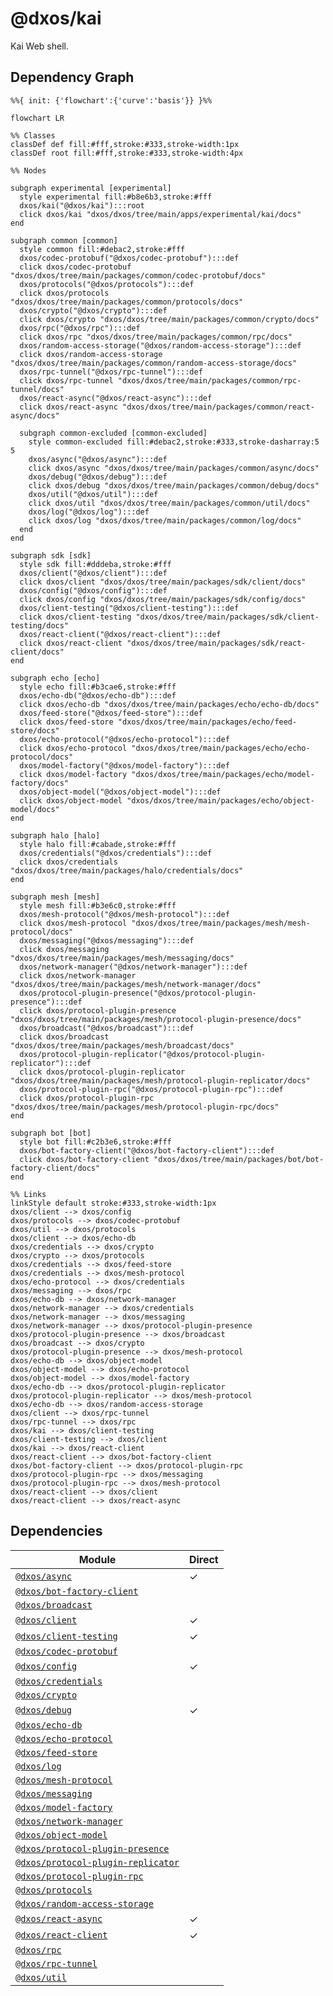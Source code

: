 # @dxos/kai

Kai Web shell.

## Dependency Graph

```mermaid
%%{ init: {'flowchart':{'curve':'basis'}} }%%

flowchart LR

%% Classes
classDef def fill:#fff,stroke:#333,stroke-width:1px
classDef root fill:#fff,stroke:#333,stroke-width:4px

%% Nodes

subgraph experimental [experimental]
  style experimental fill:#b8e6b3,stroke:#fff
  dxos/kai("@dxos/kai"):::root
  click dxos/kai "dxos/dxos/tree/main/apps/experimental/kai/docs"
end

subgraph common [common]
  style common fill:#debac2,stroke:#fff
  dxos/codec-protobuf("@dxos/codec-protobuf"):::def
  click dxos/codec-protobuf "dxos/dxos/tree/main/packages/common/codec-protobuf/docs"
  dxos/protocols("@dxos/protocols"):::def
  click dxos/protocols "dxos/dxos/tree/main/packages/common/protocols/docs"
  dxos/crypto("@dxos/crypto"):::def
  click dxos/crypto "dxos/dxos/tree/main/packages/common/crypto/docs"
  dxos/rpc("@dxos/rpc"):::def
  click dxos/rpc "dxos/dxos/tree/main/packages/common/rpc/docs"
  dxos/random-access-storage("@dxos/random-access-storage"):::def
  click dxos/random-access-storage "dxos/dxos/tree/main/packages/common/random-access-storage/docs"
  dxos/rpc-tunnel("@dxos/rpc-tunnel"):::def
  click dxos/rpc-tunnel "dxos/dxos/tree/main/packages/common/rpc-tunnel/docs"
  dxos/react-async("@dxos/react-async"):::def
  click dxos/react-async "dxos/dxos/tree/main/packages/common/react-async/docs"

  subgraph common-excluded [common-excluded]
    style common-excluded fill:#debac2,stroke:#333,stroke-dasharray:5 5
    dxos/async("@dxos/async"):::def
    click dxos/async "dxos/dxos/tree/main/packages/common/async/docs"
    dxos/debug("@dxos/debug"):::def
    click dxos/debug "dxos/dxos/tree/main/packages/common/debug/docs"
    dxos/util("@dxos/util"):::def
    click dxos/util "dxos/dxos/tree/main/packages/common/util/docs"
    dxos/log("@dxos/log"):::def
    click dxos/log "dxos/dxos/tree/main/packages/common/log/docs"
  end
end

subgraph sdk [sdk]
  style sdk fill:#dddeba,stroke:#fff
  dxos/client("@dxos/client"):::def
  click dxos/client "dxos/dxos/tree/main/packages/sdk/client/docs"
  dxos/config("@dxos/config"):::def
  click dxos/config "dxos/dxos/tree/main/packages/sdk/config/docs"
  dxos/client-testing("@dxos/client-testing"):::def
  click dxos/client-testing "dxos/dxos/tree/main/packages/sdk/client-testing/docs"
  dxos/react-client("@dxos/react-client"):::def
  click dxos/react-client "dxos/dxos/tree/main/packages/sdk/react-client/docs"
end

subgraph echo [echo]
  style echo fill:#b3cae6,stroke:#fff
  dxos/echo-db("@dxos/echo-db"):::def
  click dxos/echo-db "dxos/dxos/tree/main/packages/echo/echo-db/docs"
  dxos/feed-store("@dxos/feed-store"):::def
  click dxos/feed-store "dxos/dxos/tree/main/packages/echo/feed-store/docs"
  dxos/echo-protocol("@dxos/echo-protocol"):::def
  click dxos/echo-protocol "dxos/dxos/tree/main/packages/echo/echo-protocol/docs"
  dxos/model-factory("@dxos/model-factory"):::def
  click dxos/model-factory "dxos/dxos/tree/main/packages/echo/model-factory/docs"
  dxos/object-model("@dxos/object-model"):::def
  click dxos/object-model "dxos/dxos/tree/main/packages/echo/object-model/docs"
end

subgraph halo [halo]
  style halo fill:#cabade,stroke:#fff
  dxos/credentials("@dxos/credentials"):::def
  click dxos/credentials "dxos/dxos/tree/main/packages/halo/credentials/docs"
end

subgraph mesh [mesh]
  style mesh fill:#b3e6c0,stroke:#fff
  dxos/mesh-protocol("@dxos/mesh-protocol"):::def
  click dxos/mesh-protocol "dxos/dxos/tree/main/packages/mesh/mesh-protocol/docs"
  dxos/messaging("@dxos/messaging"):::def
  click dxos/messaging "dxos/dxos/tree/main/packages/mesh/messaging/docs"
  dxos/network-manager("@dxos/network-manager"):::def
  click dxos/network-manager "dxos/dxos/tree/main/packages/mesh/network-manager/docs"
  dxos/protocol-plugin-presence("@dxos/protocol-plugin-presence"):::def
  click dxos/protocol-plugin-presence "dxos/dxos/tree/main/packages/mesh/protocol-plugin-presence/docs"
  dxos/broadcast("@dxos/broadcast"):::def
  click dxos/broadcast "dxos/dxos/tree/main/packages/mesh/broadcast/docs"
  dxos/protocol-plugin-replicator("@dxos/protocol-plugin-replicator"):::def
  click dxos/protocol-plugin-replicator "dxos/dxos/tree/main/packages/mesh/protocol-plugin-replicator/docs"
  dxos/protocol-plugin-rpc("@dxos/protocol-plugin-rpc"):::def
  click dxos/protocol-plugin-rpc "dxos/dxos/tree/main/packages/mesh/protocol-plugin-rpc/docs"
end

subgraph bot [bot]
  style bot fill:#c2b3e6,stroke:#fff
  dxos/bot-factory-client("@dxos/bot-factory-client"):::def
  click dxos/bot-factory-client "dxos/dxos/tree/main/packages/bot/bot-factory-client/docs"
end

%% Links
linkStyle default stroke:#333,stroke-width:1px
dxos/client --> dxos/config
dxos/protocols --> dxos/codec-protobuf
dxos/util --> dxos/protocols
dxos/client --> dxos/echo-db
dxos/credentials --> dxos/crypto
dxos/crypto --> dxos/protocols
dxos/credentials --> dxos/feed-store
dxos/credentials --> dxos/mesh-protocol
dxos/echo-protocol --> dxos/credentials
dxos/messaging --> dxos/rpc
dxos/echo-db --> dxos/network-manager
dxos/network-manager --> dxos/credentials
dxos/network-manager --> dxos/messaging
dxos/network-manager --> dxos/protocol-plugin-presence
dxos/protocol-plugin-presence --> dxos/broadcast
dxos/broadcast --> dxos/crypto
dxos/protocol-plugin-presence --> dxos/mesh-protocol
dxos/echo-db --> dxos/object-model
dxos/object-model --> dxos/echo-protocol
dxos/object-model --> dxos/model-factory
dxos/echo-db --> dxos/protocol-plugin-replicator
dxos/protocol-plugin-replicator --> dxos/mesh-protocol
dxos/echo-db --> dxos/random-access-storage
dxos/client --> dxos/rpc-tunnel
dxos/rpc-tunnel --> dxos/rpc
dxos/kai --> dxos/client-testing
dxos/client-testing --> dxos/client
dxos/kai --> dxos/react-client
dxos/react-client --> dxos/bot-factory-client
dxos/bot-factory-client --> dxos/protocol-plugin-rpc
dxos/protocol-plugin-rpc --> dxos/messaging
dxos/protocol-plugin-rpc --> dxos/mesh-protocol
dxos/react-client --> dxos/client
dxos/react-client --> dxos/react-async
```

## Dependencies

| Module | Direct |
|---|---|
| [`@dxos/async`](../../../../packages/common/async/docs/README.md) | &check; |
| [`@dxos/bot-factory-client`](../../../../packages/bot/bot-factory-client/docs/README.md) |  |
| [`@dxos/broadcast`](../../../../packages/mesh/broadcast/docs/README.md) |  |
| [`@dxos/client`](../../../../packages/sdk/client/docs/README.md) | &check; |
| [`@dxos/client-testing`](../../../../packages/sdk/client-testing/docs/README.md) | &check; |
| [`@dxos/codec-protobuf`](../../../../packages/common/codec-protobuf/docs/README.md) |  |
| [`@dxos/config`](../../../../packages/sdk/config/docs/README.md) | &check; |
| [`@dxos/credentials`](../../../../packages/halo/credentials/docs/README.md) |  |
| [`@dxos/crypto`](../../../../packages/common/crypto/docs/README.md) |  |
| [`@dxos/debug`](../../../../packages/common/debug/docs/README.md) | &check; |
| [`@dxos/echo-db`](../../../../packages/echo/echo-db/docs/README.md) |  |
| [`@dxos/echo-protocol`](../../../../packages/echo/echo-protocol/docs/README.md) |  |
| [`@dxos/feed-store`](../../../../packages/echo/feed-store/docs/README.md) |  |
| [`@dxos/log`](../../../../packages/common/log/docs/README.md) |  |
| [`@dxos/mesh-protocol`](../../../../packages/mesh/mesh-protocol/docs/README.md) |  |
| [`@dxos/messaging`](../../../../packages/mesh/messaging/docs/README.md) |  |
| [`@dxos/model-factory`](../../../../packages/echo/model-factory/docs/README.md) |  |
| [`@dxos/network-manager`](../../../../packages/mesh/network-manager/docs/README.md) |  |
| [`@dxos/object-model`](../../../../packages/echo/object-model/docs/README.md) |  |
| [`@dxos/protocol-plugin-presence`](../../../../packages/mesh/protocol-plugin-presence/docs/README.md) |  |
| [`@dxos/protocol-plugin-replicator`](../../../../packages/mesh/protocol-plugin-replicator/docs/README.md) |  |
| [`@dxos/protocol-plugin-rpc`](../../../../packages/mesh/protocol-plugin-rpc/docs/README.md) |  |
| [`@dxos/protocols`](../../../../packages/common/protocols/docs/README.md) |  |
| [`@dxos/random-access-storage`](../../../../packages/common/random-access-storage/docs/README.md) |  |
| [`@dxos/react-async`](../../../../packages/common/react-async/docs/README.md) | &check; |
| [`@dxos/react-client`](../../../../packages/sdk/react-client/docs/README.md) | &check; |
| [`@dxos/rpc`](../../../../packages/common/rpc/docs/README.md) |  |
| [`@dxos/rpc-tunnel`](../../../../packages/common/rpc-tunnel/docs/README.md) |  |
| [`@dxos/util`](../../../../packages/common/util/docs/README.md) |  |
